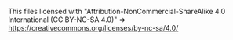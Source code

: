 This files licensed with "Attribution-NonCommercial-ShareAlike 4.0 International (CC BY-NC-SA 4.0)"
=> https://creativecommons.org/licenses/by-nc-sa/4.0/